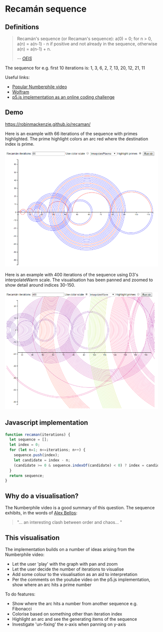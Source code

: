 # Recamán sequence
## Definitions
> Recamán's sequence (or Recaman's sequence): a(0) = 0; for n > 0, a(n) = a(n-1) - n if positive and not already in the sequence, otherwise a(n) = a(n-1) + n. 
>
> -- <cite>[OEIS](https://oeis.org/A005132)</cite>

The sequence for e.g. first 10 iterations is: 1, 3, 6, 2, 7, 13, 20, 12, 21, 11

Useful links:
* [Popular Numberphile video](https://www.youtube.com/watch?v=FGC5TdIiT9U)
* [Wolfram](http://mathworld.wolfram.com/RecamansSequence.html)
* [p5.js implementation as an online coding challenge](https://www.youtube.com/watch?v=DhFZfzOvNTU)

## Demo
https://robinmackenzie.github.io/recaman/

Here is an example with 66 iterations of the sequence with primes highlighted. The prime highlight colors an arc red where the destination index is prime.

![](recaman1.png)

Here is an example with 400 iterations of the sequence using D3's interpolateWarm scale. The visualisation has been panned and zoomed to show detail around indices 30-150.

![](recaman2.PNG)

## Javascript implementation
```javascript
function recaman(iterations) {
  let sequence = [];
  let index = 0;
  for (let n=1; n<=iterations; n++) {
    sequence.push(index);
    let candidate = index - n;
    (candidate >= 0 & sequence.indexOf(candidate) < 0) ? index = candidate : index += n;
  }
  return sequence;
}
```

## Why do a visualisation?
The Numberphile video is a good summary of this question. The sequence exhibits, in the words of [Alex Bellos](http://www.alexbellos.com/):
> "... an interesting clash between order and chaos... "

## This visualisation
The implementation builds on a number of ideas arising from the Numberphile video:
* Let the user 'play' with the graph with pan and zoom
* Let the user decide the number of iterations to visualise
* Add some colour to the visualisation as an aid to interpretation
* Per the comments on the youtube video on the p5.js implementation, show where an arc hits a prime number

To do features:
* Show where the arc hits a number from another sequence e.g. Fibonacci
* Colorise based on something other than iteration index
* Highlight an arc and see the generating items of the sequence
* Investigate 'un-fixing' the x-axis when panning on y-axis



